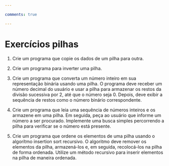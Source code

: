 ```yaml
--- 

comments: true

---
```


# **Exercícios pilhas**

1. Crie um programa que copie os dados de um pilha para outra.

2. Crie um programa para inverter uma pilha.

3. Crie um programa que converta um número inteiro em sua representação binária usando uma pilha. O programa deve receber um número decimal do usuário e usar a pilha para armazenar os restos da divisão sucessiva por 2, até que o número seja 0. Depois, deve exibir a sequência de restos como o número binário correspondente.

4. Crie um programa que leia uma sequência de números inteiros e os armazene em uma pilha. Em seguida, peça ao usuário que informe um número a ser procurado. Implemente uma busca simples percorrendo a pilha para verificar se o número está presente.

5. Crie um programa que ordene os elementos de uma pilha usando o algorítmo insertion sort recursivo. O algoritmo deve remover os elementos da pilha, armazená-los e, em seguida, recolocá-los na pilha de forma ordenada. Utilize um método recursivo para inserir elementos na pilha de maneira ordenada.